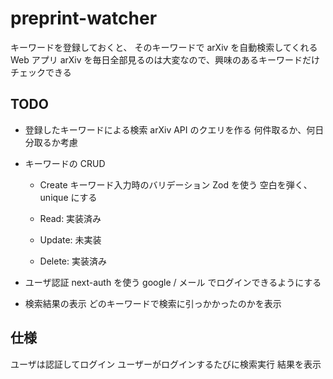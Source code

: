 # preprint-watcher

キーワードを登録しておくと、
そのキーワードで arXiv を自動検索してくれる Web アプリ
arXiv を毎日全部見るのは大変なので、興味のあるキーワードだけチェックできる

## TODO

- 登録したキーワードによる検索
  arXiv API のクエリを作る
  何件取るか、何日分取るか考慮

- キーワードの CRUD

  - Create
    キーワード入力時のバリデーション
    Zod を使う
    空白を弾く、unique にする

  - Read: 実装済み

  - Update: 未実装

  - Delete: 実装済み

- ユーザ認証
  next-auth を使う
  google / メール でログインできるようにする

- 検索結果の表示
  どのキーワードで検索に引っかかったのかを表示

## 仕様

ユーザは認証してログイン
ユーザーがログインするたびに検索実行
結果を表示
